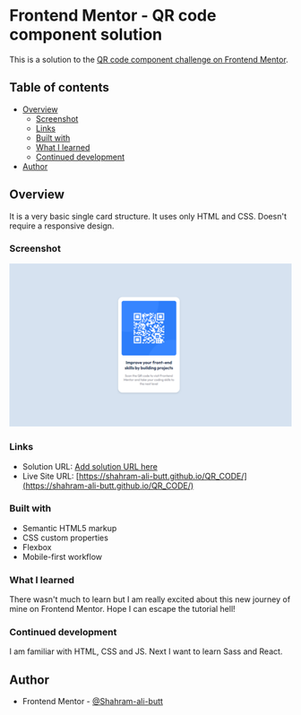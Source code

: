 # Frontend Mentor - QR code component solution

This is a solution to the [QR code component challenge on Frontend Mentor](https://www.frontendmentor.io/challenges/qr-code-component-iux_sIO_H).

## Table of contents

- [Overview](#overview)
  - [Screenshot](#screenshot)
  - [Links](#links)
  - [Built with](#built-with)
  - [What I learned](#what-i-learned)
  - [Continued development](#continued-development)
- [Author](#author)


## Overview
It is a very basic single card structure. It uses only HTML and CSS. Doesn't require a responsive design.

### Screenshot

![](./screenshot.png)

### Links

- Solution URL: [Add solution URL here](https://your-solution-url.com)
- Live Site URL: [https://shahram-ali-butt.github.io/QR_CODE/](https://shahram-ali-butt.github.io/QR_CODE/)
### Built with

- Semantic HTML5 markup
- CSS custom properties
- Flexbox
- Mobile-first workflow

### What I learned

There wasn't much to learn but I am really excited about this new journey of mine on Frontend Mentor. Hope I can escape the tutorial hell!

### Continued development

I am familiar with HTML, CSS and JS. Next I want to learn Sass and React.

## Author

- Frontend Mentor - [@Shahram-ali-butt](https://www.frontendmentor.io/profile/Shahram-ali-butt)

